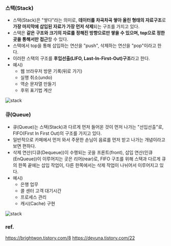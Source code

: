 ### 스택(Stack)
- 스택(Stack)은 "쌓다"라는 의미로, <strong>데이터를 차곡차곡 쌓아 올린 형태의 자료구조</strong>로 <strong>가장 마지막에 삽입된 자료가 가장 먼저 삭제</strong>되는 구조를 가지고 있다.
- 스택은 <strong>같은 구조와 크기의 자료를 정해진 방향으로만 쌓을 수 있으며, top으로 정한 곳을 통해서만 접근</strong>할 수 있다.
- 스택에서 top을 통해 삽입하는 연산을 "push", 삭제하는 연산을 "pop"이라고 한다.
- 이러한 스택의 구조를 <strong>후입선출(LIFO, Last-In-First-Out)구조</strong>라고 한다.
- 예시)
	- 웹 브라우저 방문 기록(뒤로 가기)
	- 실행 취소(undo)
	- 역순 문자열 만들기
	- 후위 표기법 계산

<img style="background:white" src="https://user-images.githubusercontent.com/59376200/127250787-bc69ec8e-573e-4f9c-91ee-39409598da00.png" alt="stack" />

### 큐(Queue)
- 큐(Queue)는 스택(Stack)과 다르게 먼저 들어온 것이 먼저 나가는 "선입선출"로, FIFO(First In First Out)의 구조를 가지고 있다.
- 일반적으로 카페에서 먼저 와서 주문한 손님이 음료를 먼저 받고 나가는 개념이라고 보면 편하다.
- 삭제 연산(디큐(Dequeue))이 수행되는 곳을 프론트(front), 삽입 연산(인큐(EnQueue))이 이루어지는 곳은 리어(rear)로, FIFO 구조를 위해 스택과 다르게 큐의 한쪽 끝에는 삽입 작업이, 다른 한쪽에서는 삭제 작업이 나뉘어서 이루어지고 있다.
- 예시)
	- 은행 업무
	- 콜 센터 고객 대기시간
	- 프로세스 관리
	- 캐시(Cache) 구현

<img style="background:white" src="https://user-images.githubusercontent.com/59376200/127253000-528edd13-59d3-4cd5-a7c9-8529cc9dae34.png" alt="stack" />

### ref.
https://brightwon.tistory.com/8
https://devuna.tistory.com/22